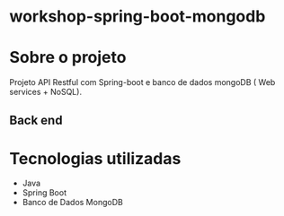 # workshop-spring-boot-mongodb
# Sobre o projeto

Projeto API Restful com Spring-boot e banco de dados mongoDB ( Web services + NoSQL).

## Back end
# Tecnologias utilizadas
- Java
- Spring Boot
- Banco de Dados MongoDB
